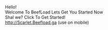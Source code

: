 Hello!  
Welcome To BeefLoad
Lets Get You Started Now   
Shal we? Click To Get Started!   
http://Scarlet.Beefload.ga  (use on mobile)
